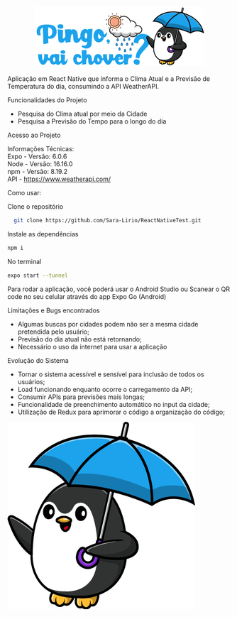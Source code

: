 <div align="center" >
<img src='./src/assets/images/logo_horizontal.png'>
</div><br>
Aplicação em React Native que informa o Clima Atual e a Previsão de Temperatura do dia, consumindo a API WeatherAPI. <br>

Funcionalidades do Projeto 
- Pesquisa do Clima atual por meio da Cidade
- Pesquisa a Previsão do Tempo para o longo do dia

Acesso ao Projeto 

Informações Técnicas: <br>
Expo - Versão: 6.0.6 <br>
Node - Versão: 16.16.0 <br>
npm - Versão: 8.19.2 <br>
API - https://www.weatherapi.com/ 

Como usar: 

Clone o repositório 
```bash 
  git clone https://github.com/Sara-Lirio/ReactNativeTest.git
 ```
Instale as dependências 
```bash 
npm i 
 ```
 
No terminal
```bash  
expo start --tunnel  
```

Para rodar a aplicação, você poderá usar o Android Studio ou Scanear o QR code no seu celular através do app Expo Go (Android)

Limitações e Bugs encontrados
- Algumas buscas por cidades podem não ser a mesma cidade pretendida pelo usuário;
- Previsão do dia atual não está retornando;
- Necessário o uso da internet para usar a aplicação

Evolução do Sistema
- Tornar o sistema acessível e sensível para inclusão de todos os usuários; 
- Load funcionando enquanto ocorre o carregamento da API; 
- Consumir APIs para previsões mais longas;
- Funcionalidade de preenchimento automático no input da cidade;
- Utilização de Redux para aprimorar o código a organização do código;


<img src='./src/assets/images/Pingo.png'>
